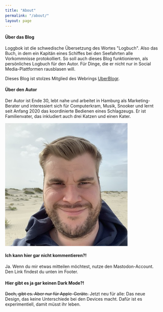 ```yaml
---
title: "About"
permalink: "/about/"
layout: page
---
```


#### Über das Blog
Loggbok ist die schwedische Übersetzung des Wortes "Logbuch". Also das Buch, in dem ein Kapitän eines Schiffes bei den Seefahrten alle Vorkommnisse protokolliert. So soll auch dieses Blog funktionieren, als persönliches Logbuch für den Autor. Für Dinge, die er nicht nur in Social Media-Plattformen rausblasen will.

Dieses Blog ist stolzes Mitglied des Webrings [UberBlogr](https://uberblogr.de/).
  
#### Über den Autor
Der Autor ist Ende 30, lebt nahe und arbeitet in Hamburg als Marketing-Berater und interessiert sich für Computerkram, Musik, Snooker und lernt seit Anfang 2020 das koordinierte Bedienen eines Schlagzeugs. Er ist Familienvater, das inkludiert auch drei Katzen und einen Kater.

![Der Autor 2019 am Langeooger Strand beim Versuch, ein möglichst ungestelltes Selfie zu erstellen.](/assets/autor.jpeg)
  
#### Ich kann hier gar nicht kommentieren?!
Ja. Wenn du mir etwas mitteilen möchtest, nutze den Mastodon-Account. Den Link findest du unten im Footer.
  
#### Hier gibt es ja gar keinen Dark Mode?!
~~Doch, gibt es. Aber nur für Apple-Geräte.~~ Jetzt neu für alle: Das neue Design, das keine Unterschiede bei den Devices macht. Dafür ist es experimentiell, damit müsst ihr leben.
